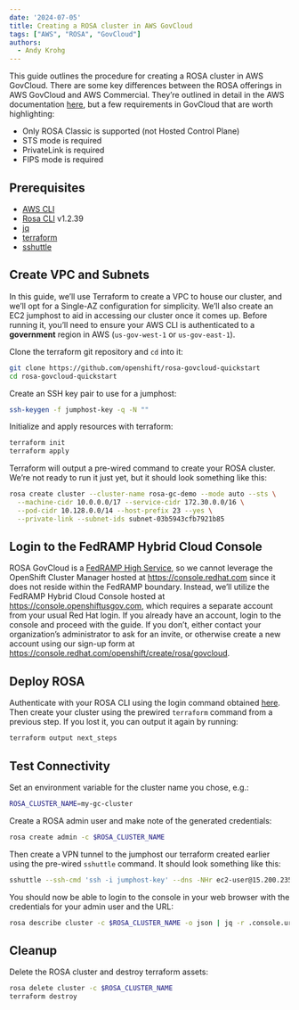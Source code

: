 ```yaml
---
date: '2024-07-05'
title: Creating a ROSA cluster in AWS GovCloud
tags: ["AWS", "ROSA", "GovCloud"]
authors:
  - Andy Krohg
---
```

This guide outlines the procedure for creating a ROSA cluster in AWS GovCloud. There are some key differences between the ROSA offerings in AWS GovCloud and AWS Commercial. They’re outlined in detail in the AWS documentation [here](https://docs.aws.amazon.com/govcloud-us/latest/UserGuide/govcloud-rosa.html#govcloud-diffs), but a few requirements in GovCloud that are worth highlighting:

* Only ROSA Classic is supported (not Hosted Control Plane)
* STS mode is required
* PrivateLink is required
* FIPS mode is required

## Prerequisites

* [AWS CLI](https://docs.aws.amazon.com/cli/latest/userguide/install-cliv2.html)
* [Rosa CLI](https://github.com/openshift/rosa/releases/tag/v1.2.39) v1.2.39
* [jq](https://stedolan.github.io/jq/download/)
* [terraform](https://developer.hashicorp.com/terraform/tutorials/aws-get-started/install-cli)
* [sshuttle](https://github.com/sshuttle/sshuttle?tab=readme-ov-file#obtaining-sshuttle)

## Create VPC and Subnets

In this guide, we’ll use Terraform to create a VPC to house our cluster, and we’ll opt for a Single-AZ configuration for simplicity. We’ll also create an EC2 jumphost to aid in accessing our cluster once it comes up. Before running it, you’ll need to ensure your AWS CLI is authenticated to a **government** region in AWS (`us-gov-west-1` or `us-gov-east-1`).

Clone the terraform git repository and `cd` into it:
```bash
git clone https://github.com/openshift/rosa-govcloud-quickstart
cd rosa-govcloud-quickstart
```

Create an SSH key pair to use for a jumphost:
```bash
ssh-keygen -f jumphost-key -q -N ""
```

Initialize and apply resources with terraform:
```bash
terraform init
terraform apply
```

Terraform will output a pre-wired command to create your ROSA cluster. We’re not ready to run it just yet, but it should look something like this:
```bash
rosa create cluster --cluster-name rosa-gc-demo --mode auto --sts \
  --machine-cidr 10.0.0.0/17 --service-cidr 172.30.0.0/16 \
  --pod-cidr 10.128.0.0/14 --host-prefix 23 --yes \
  --private-link --subnet-ids subnet-03b5943cfb7921b85
```

## Login to the FedRAMP Hybrid Cloud Console
ROSA GovCloud is a [FedRAMP High Service](https://marketplace.fedramp.gov/products/FR2102031769), so we cannot leverage the OpenShift Cluster Manager hosted at https://console.redhat.com since it does not reside within the FedRAMP boundary. Instead, we’ll utilize the FedRAMP Hybrid Cloud Console hosted at https://console.openshiftusgov.com, which requires a separate account from your usual Red Hat login. If you already have an account, login to the console and proceed with the guide. If you don’t, either contact your organization’s administrator to ask for an invite, or otherwise create a new account using our sign-up form at https://console.redhat.com/openshift/create/rosa/govcloud.

## Deploy ROSA

Authenticate with your ROSA CLI using the login command obtained [here](https://console.openshiftusgov.com/openshift/create/rosa/getstarted). Then create your cluster using the prewired `terraform` command from a previous step. If you lost it, you can output it again by running:

```bash
terraform output next_steps
```

## Test Connectivity

Set an environment variable for the cluster name you chose, e.g.:
```bash
ROSA_CLUSTER_NAME=my-gc-cluster
```

Create a ROSA admin user and make note of the generated credentials:
```bash
rosa create admin -c $ROSA_CLUSTER_NAME
```

Then create a VPN tunnel to the jumphost our terraform created earlier using the pre-wired `sshuttle` command. It should look something like this:
```bash
sshuttle --ssh-cmd 'ssh -i jumphost-key' --dns -NHr ec2-user@15.200.235.209 10.0.0.0/16
```

You should now be able to login to the console in your web browser with the credentials for your admin user and the URL:
```bash
rosa describe cluster -c $ROSA_CLUSTER_NAME -o json | jq -r .console.url
```

## Cleanup

Delete the ROSA cluster and destroy terraform assets:
```bash
rosa delete cluster -c $ROSA_CLUSTER_NAME
terraform destroy
```
